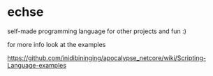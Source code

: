 # echse
self-made programming language for other projects and fun :)

for more info look at the examples

https://github.com/inidibininging/apocalypse_netcore/wiki/Scripting-Language-examples

